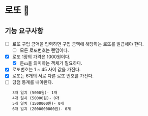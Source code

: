 # 로또 🎰

## 기능 요구사항
  - [ ] 로또 구입 금액을 입력하면 구입 금액에 해당하는 로또를 발급해야 한다.
    - [ ] 모든 로또번호는 랜덤이다.
  - [x] 로또 1장의 가격은 1000원이다.
    - [x] 돈💵을 의미하는 객체가 필요하다.
  - [x] 로또번호는 1 ~ 45 사이 값을 가진다. 
  - [x] 로또는 6개의 서로 다른 로또 번호를 가진다.
  - [ ] 당첨 통계를 내야한다.
    ```
    3개 일치 (5000원)- 1개
    4개 일치 (50000원)- 0개
    5개 일치 (1500000원)- 0개
    6개 일치 (2000000000원)- 0개
    ```
